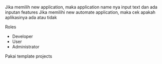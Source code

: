 Jika memilih new application, maka application name nya input text dan ada inputan features
Jika memilihi new automate application, maka cek apakah aplikasinya ada atau tidak

Roles

-   Developer
-   User
-   Administrator

Pakai template projects
